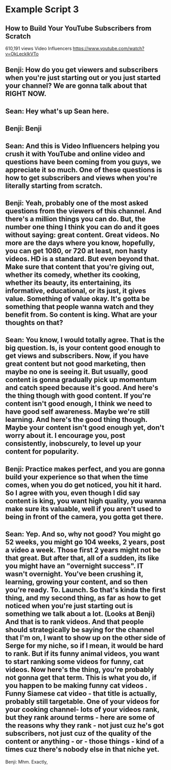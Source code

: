 # Example Script 3

## How to Build Your YouTube Subscribers from Scratch
610,191 views
Video Influencers
https://www.youtube.com/watch?v=OkLeckIkVTo

Benji: How do you get viewers and subscribers when you're just starting out or you just started your channel? We are gonna talk about that RIGHT NOW.
---
Sean: Hey what's up Sean here.
---
Benji: Benji
---
Sean: And this is Video Influencers helping you crush it with YouTube and online video and questions have been coming from you guys, we appreciate it so much. One of these questions is how to get subscribers and views when you're literally starting from scratch.
---
Benji: Yeah, probably one of the most asked questions from the viewers of this channel. And there's a million things you can do. But, the number one thing I think you can do and it goes without saying: great content. Great videos. No more are the days where you know, hopefully, you can get 1080, or 720 at least, non hasty videos. HD is a standard. But even beyond that. Make sure that content that you're giving out, whether its comedy, whether its cooking, whether its beauty, its entertaining, its informative, educational, or its just, it gives value. Something of value okay. It's gotta be something that people wanna watch and they benefit from. So content is king. What are your thoughts on that?
---
Sean: You know, I would totally agree. That is the big question. Is, is your content good enough  to get views and subscribers. Now, if you have great content but not good marketing, then maybe no one is seeing it. But usually, good content is gonna gradually pick up momentum and catch speed because it's good. And here's the thing though with good content. If you're content isn't good enough, I think we need to have good self awareness. Maybe we're still learning. And here's the good thing though. Maybe your content isn't good enough yet, don't worry about it. I encourage you, post consistently, inobscurely, to level up your content for popularity.
---
Benji: Practice makes perfect, and you are gonna build your experience so that when the time comes, when you do get noticed, you hit it hard. So I agree with you, even though I did say content is king, you want high quality, you wanna make sure its valuable, well if you aren't used to being in front of the camera, you gotta get there.
---
Sean: Yep. And so, why not good? You might go 52 weeks, you might go 104 weeks, 2 years, post a video a week. Those first 2 years might not be that great. But after that, all of a sudden, its like you might have an "overnight success". IT wasn't overnight. You've been crushing it, learning, growing your content, and so then you're ready. To. Launch. So that's kinda the first thing, and my second thing, as far as how to get noticed when you're just starting out is something we talk about a lot. (Looks at Benji) And that is to rank videos. And that people should strategically be saying for the channel that I'm on, I want to show up on the other side of Serge for my niche, so if I mean, it would be hard to rank. But if its funny animal videos, you want to start ranking some videos for funny, cat videos. Now here's the thing, you're probably not gonna get that term. This is what you do, if you happen to be making funny cat videos . Funny Siamese cat video - that title is actually, probably still targetable. One of your videos for your cooking channel- lots of your videos rank, but they rank around terms - here are some of the reasons why they rank - not just cuz he's got subscribers, not just cuz of the quality of the content or anything - or - those things - kind of a times cuz there's nobody else in that niche yet.  
---
Benji: Mhm. Exactly,
